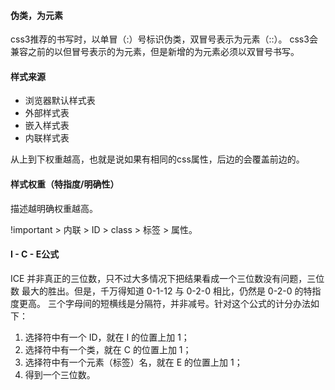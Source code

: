 #### 伪类，为元素
css3推荐的书写时，以单冒（:）号标识伪类，双冒号表示为元素（::）。
css3会兼容之前的以但冒号表示的为元素，但是新增的为元素必须以双冒号书写。

#### 样式来源
- 浏览器默认样式表
- 外部样式表
- 嵌入样式表
- 内联样式表

从上到下权重越高，也就是说如果有相同的css属性，后边的会覆盖前边的。

#### 样式权重（特指度/明确性）
描述越明确权重越高。

!important \> 内联 \> ID \> class \> 标签 \> 属性。

#### I - C - E公式
ICE 并非真正的三位数，只不过大多情况下把结果看成一个三位数没有问题，三位数
最大的胜出。但是，千万得知道 0-1-12 与 0-2-0 相比，仍然是 0-2-0 的特指度更高。
三个字母间的短横线是分隔符，并非减号。针对这个公式的计分办法如下：
1. 选择符中有一个 ID，就在 I 的位置上加 1；
2. 选择符中有一个类，就在 C 的位置上加 1；
3. 选择符中有一个元素（标签）名，就在 E 的位置上加 1；
4. 得到一个三位数。
